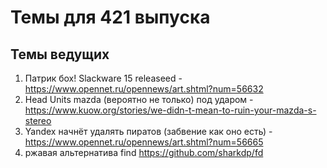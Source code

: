 # Темы для 421 выпуска

## Темы ведущих

1. Патрик бох! Slackware 15 releaseed - https://www.opennet.ru/opennews/art.shtml?num=56632
1. Head Units mazda (вероятно не только) под ударом - https://www.kuow.org/stories/we-didn-t-mean-to-ruin-your-mazda-s-stereo
1. Yandex начнёт удалять пиратов (забвение как оно есть) - https://www.opennet.ru/opennews/art.shtml?num=56665
1. ржавая альтернатива find https://github.com/sharkdp/fd
